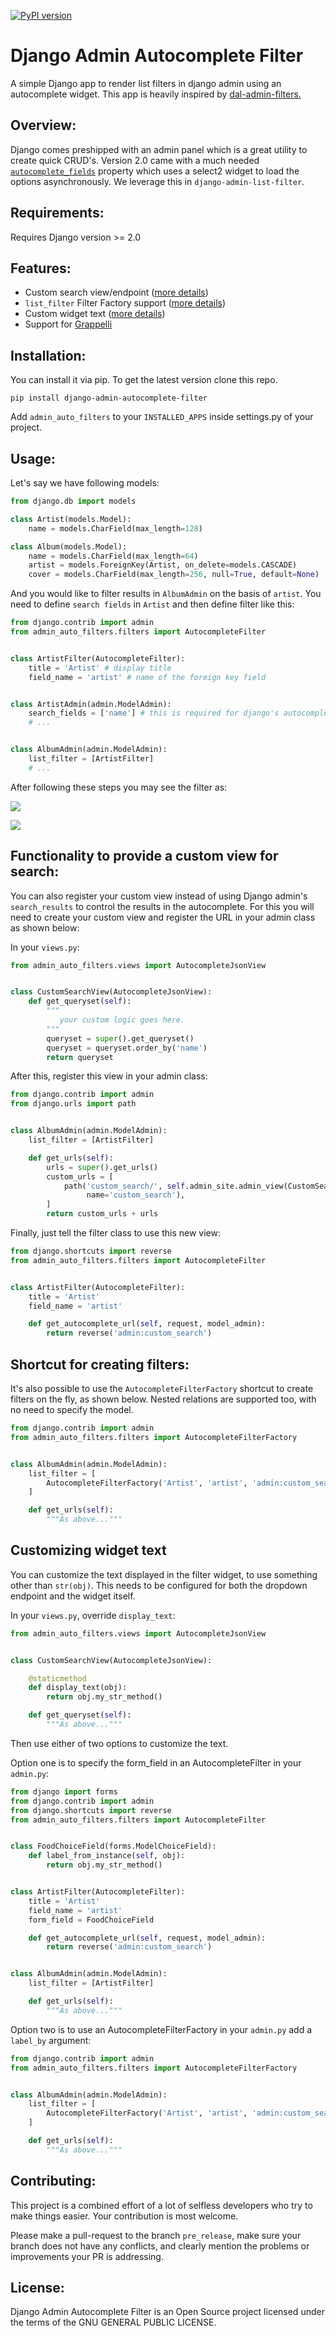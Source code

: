 [![PyPI version](https://badge.fury.io/py/django-admin-autocomplete-filter.svg?kill_cache=1)](https://badge.fury.io/py/django-admin-autocomplete-filter)


Django Admin Autocomplete Filter
================================
A simple Django app to render list filters in django admin using an autocomplete widget. This app is heavily inspired by [dal-admin-filters.](https://github.com/shamanu4/dal_admin_filters)


Overview:
---------

Django comes preshipped with an admin panel which is a great utility to create quick CRUD's.
Version 2.0 came with a much needed [`autocomplete_fields`](https://docs.djangoproject.com/en/2.1/ref/contrib/admin/#django.contrib.admin.ModelAdmin.autocomplete_fields "autocomplete_fields") property which uses a select2 widget to load the options asynchronously.  We leverage this in `django-admin-list-filter`.

    

Requirements:
-------------

Requires Django version >= 2.0


Features:
-------------

* Custom search view/endpoint ([more details](#functionality-to-provide-custom-view-for-search))
* `list_filter` Filter Factory support ([more details](#shortcut-for-creating-filters))
* Custom widget text ([more details](#customizing-widget-text))
* Support for [Grappelli](https://grappelliproject.com/)


Installation:
-------------

You can install it via pip.  To get the latest version clone this repo.

```shell script
pip install django-admin-autocomplete-filter
```

Add `admin_auto_filters` to your `INSTALLED_APPS` inside settings.py of your project.


Usage:
------

Let's say we have following models:
```python
from django.db import models

class Artist(models.Model):
    name = models.CharField(max_length=128)

class Album(models.Model):
    name = models.CharField(max_length=64)
    artist = models.ForeignKey(Artist, on_delete=models.CASCADE)
    cover = models.CharField(max_length=256, null=True, default=None)
```

And you would like to filter results in `AlbumAdmin` on the basis of `artist`.  You need to define `search fields` in `Artist` and then define filter like this:

```python
from django.contrib import admin
from admin_auto_filters.filters import AutocompleteFilter


class ArtistFilter(AutocompleteFilter):
    title = 'Artist' # display title
    field_name = 'artist' # name of the foreign key field


class ArtistAdmin(admin.ModelAdmin):
    search_fields = ['name'] # this is required for django's autocomplete functionality
    # ...


class AlbumAdmin(admin.ModelAdmin):
    list_filter = [ArtistFilter]
    # ...
```

After following these steps you may see the filter as:

![](https://raw.githubusercontent.com/farhan0581/django-admin-autocomplete-filter/master/admin_auto_filters/media/screenshot1.png)

![](https://raw.githubusercontent.com/farhan0581/django-admin-autocomplete-filter/master/admin_auto_filters/media/screenshot2.png)


Functionality to provide a custom view for search:
--------------------------------------------------

You can also register your custom view instead of using Django admin's `search_results` to control the results in the autocomplete. For this you will need to create your custom view and register the URL in your admin class as shown below:

In your `views.py`:

```python
from admin_auto_filters.views import AutocompleteJsonView


class CustomSearchView(AutocompleteJsonView):
    def get_queryset(self):
        """
           your custom logic goes here.
        """
        queryset = super().get_queryset()
        queryset = queryset.order_by('name')
        return queryset
```

After this, register this view in your admin class:

```python
from django.contrib import admin
from django.urls import path


class AlbumAdmin(admin.ModelAdmin):
    list_filter = [ArtistFilter]

    def get_urls(self):
        urls = super().get_urls()
        custom_urls = [
            path('custom_search/', self.admin_site.admin_view(CustomSearchView.as_view(model_admin=self)),
                 name='custom_search'),
        ]
        return custom_urls + urls
```

Finally, just tell the filter class to use this new view:

```python
from django.shortcuts import reverse
from admin_auto_filters.filters import AutocompleteFilter


class ArtistFilter(AutocompleteFilter):
    title = 'Artist'
    field_name = 'artist'

    def get_autocomplete_url(self, request, model_admin):
        return reverse('admin:custom_search')
```


Shortcut for creating filters:
------------------------------

It's also possible to use the `AutocompleteFilterFactory` shortcut to create
filters on the fly, as shown below. Nested relations are supported too, with
no need to specify the model.

```python
from django.contrib import admin
from admin_auto_filters.filters import AutocompleteFilterFactory


class AlbumAdmin(admin.ModelAdmin):
    list_filter = [
        AutocompleteFilterFactory('Artist', 'artist', 'admin:custom_search', True)
    ]

    def get_urls(self):
        """As above..."""
```


Customizing widget text
-----------------------

You can customize the text displayed in the filter widget, to use something
other than `str(obj)`. This needs to be configured for both the dropdown
endpoint and the widget itself.

In your `views.py`, override `display_text`:

```python
from admin_auto_filters.views import AutocompleteJsonView


class CustomSearchView(AutocompleteJsonView):

    @staticmethod
    def display_text(obj):
        return obj.my_str_method()

    def get_queryset(self):
        """As above..."""
```

Then use either of two options to customize the text.

Option one is to specify the form_field in an AutocompleteFilter in your
`admin.py`:

```python
from django import forms
from django.contrib import admin
from django.shortcuts import reverse
from admin_auto_filters.filters import AutocompleteFilter


class FoodChoiceField(forms.ModelChoiceField):
    def label_from_instance(self, obj):
        return obj.my_str_method()


class ArtistFilter(AutocompleteFilter):
    title = 'Artist'
    field_name = 'artist'
    form_field = FoodChoiceField

    def get_autocomplete_url(self, request, model_admin):
        return reverse('admin:custom_search')


class AlbumAdmin(admin.ModelAdmin):
    list_filter = [ArtistFilter]

    def get_urls(self):
        """As above..."""
```

Option two is to use an AutocompleteFilterFactory in your `admin.py`
add a `label_by` argument:

```python
from django.contrib import admin
from admin_auto_filters.filters import AutocompleteFilterFactory


class AlbumAdmin(admin.ModelAdmin):
    list_filter = [
        AutocompleteFilterFactory('Artist', 'artist', 'admin:custom_search', True, label_by='my_str_method')
    ]

    def get_urls(self):
        """As above..."""
```


Contributing:
------------

This project is a combined effort of a lot of selfless developers who try to make things easier. Your contribution is most welcome.

Please make a pull-request to the branch `pre_release`, make sure your branch does not have any conflicts, and clearly mention the problems or improvements your PR is addressing.


License:
--------

Django Admin Autocomplete Filter is an Open Source project licensed under the terms of the GNU GENERAL PUBLIC LICENSE.
